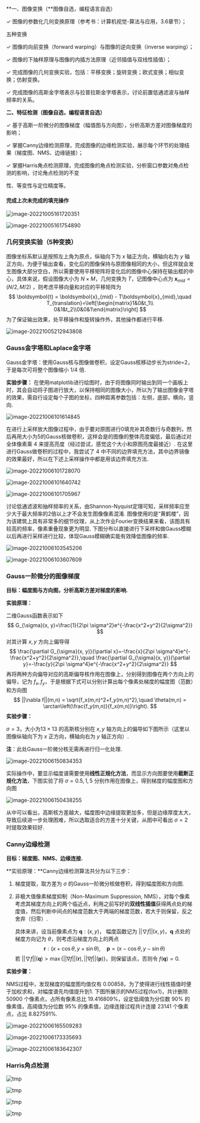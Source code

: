 **⼀、图像变换（**图像⾃选，编程语⾔⾃选）

✓ 图像的参数化⼏何变换原理（参考书：计算机视觉-算法与应⽤，3.6章节）；

五种变换

✓ 图像的向前变换（forward warping）与图像的逆向变换（inverse warping）；

✓ 图像的下抽样原理与图像的内插⽅法原理（近邻插值与双线性插值）；

✓ 完成图像的⼏何变换实验，包括：平移变换；旋转变换；欧式变换；相似变换；仿射变换。

✓ 完成图像的⾼斯⾦字塔表示与拉普拉斯⾦字塔表示，讨论前置低通滤波与抽样频率的关系。

**⼆、特征检测（**图像⾃选，编程语⾔⾃选**）** 

✓ 基于⾼斯⼀阶微分的图像梯度（幅值图与⽅向图），分析⾼斯⽅差对图像梯度的影响；

✓ 掌握Canny边缘检测原理，完成图像的边缘检测实验，展示每个环节的处理结果（梯度图、NMS、边缘链接）；

✓ 掌握Harris⻆点检测原理，完成图像的⻆点检测实验，分析窗⼝参数对⻆点检测的影响，讨论⻆点检测的不变

性、等变性与定位精度等。

#### 完成上次未完成的填充操作

![image-20221005161720351](./CVPR2_note.figure/填充操作1.png)

![image-20221005161754890](./CVPR2_note.figure/填充操作2.png)

### 几何变换实验（5种变换）

图像坐标系默认是按照左上角为原点，纵轴向下为 $x$ 轴正方向，横轴向右为 $y$ 轴正方向，为便于输出查看，变化后的图像保持与原图像相同的大小，但这样就会发生图像大部分空白，所以需要使用平移矩阵将变化后的图像中心保持在输出框的中心，具体来说，假设图像大小为 $N\times M$，几何变换为 $T$，记图像中心点为 $\boldsymbol{x}_{mid} = (N/2,M/2)$ ，则考虑平移向量和对应的平移矩阵为
$$
\boldsymbol{t} = \boldsymbol{x}_{mid} - T\boldsymbol{x}_{mid},\quad T_{translation}=\left[\begin{matrix}1&0&t_1\\ 0&1&t_2\\0&0&1\end{matrix}\right]
$$
为了保证输出效果，处平移操作和旋转操作外，其他操作都进行平移.

![image-20221005212943808](./CVPR2_note.figure/几何变换实验.png)

### Gauss金字塔和Laplace金字塔

Gauss金字塔：使用Gauss核与图像做卷积，设定Gauss核移动步长为stride=2，于是每次可将整个图像缩小 $1/4$ 倍. 

**实验步骤：** 在使用matplotlib进行绘图时，由于将图像同时输出到同一个画板上时，其会自动将子图进行放大，以保持相同的图像大小，所以为了输出图像金字塔的效果，需自行设定每个子图的坐标，四种距离参数包括：左侧，底部，横向，竖向.

![image-20221006101614845](./CVPR2_note.figure/下采样缩小结果.png)

在进行上采样放大图像过程中，由于要对原图进行0填充补其奇数行与奇数列，然后再用大小为5的Gauss核做卷积，这样会是的图像的整体亮度偏低，最后通过对全体像素乘 $4$ 来提高亮度（经过尝试，感觉这个大小和原图亮度最接近）. 在这里进行Gauss做卷积的过程中，我尝试了 $4$ 中不同的边界填充方法，其中边界镜像的效果最好，所以在下述上采样操作中都是用该边界填充方法.

![image-20221006101728070](./CVPR2_note.figure/上采用使用不同边界填充.png)

![image-20221006101640742](./CVPR2_note.figure/上采样放大结果.png)

![image-20221006101705967](./CVPR2_note.figure/Laplace金字塔.png)

讨论低通滤波和抽样频率的关系，由Shannon-Nyquist定理可知，采样频率应至少大于最大频率的2倍以上才不会发生图像像素混淆. 图像使用的是“黄鹤楼”，因为该建筑上具有非常多的细节纹理，从上次作业Fourier变换结果来看，该图具有较高的频率，像素重叠现象更为明显. 下图分布以直接进行下采样和做Gauss模糊以后再进行采样进行比较，体现Gauss模糊确实能有效降低图像的频率.

![image-20221006103545206](./CVPR2_note.figure/直接进行采样.png)

![image-20221006103607609](./CVPR2_note.figure/Gauss模糊以后进行下采样.png)

### Gauss一阶微分的图像梯度

**目标：幅度图与方向图，分析高斯方差对梯度的影响.**

**实验原理：**

二维Gauss函数表示如下
$$
G_{\sigma}(x, y)=\frac{1}{2\pi \sigma^2}e^{-\frac{x^2+y^2}{2\sigma^2}}
$$
对其计算 $x, y$ 方向上偏导得
$$
\frac{\partial G_{\sigma}(x, y)}{\partial x}=-\frac{x}{2\pi \sigma^4}e^{-\frac{x^2+y^2}{2\sigma^2}},\quad \frac{\partial G_{\sigma}(x, y)}{\partial y}=-\frac{y}{2\pi \sigma^4}e^{-\frac{x^2+y^2}{2\sigma^2}}
$$
再将两种方向偏导对应的高斯偏导核作用在图像上，分别得到图像在两个方向上的偏导，记为 $f_x, f_y$，于是根据下式可以分别计算出每个像素处梯度的幅度图（范数）和方向图
$$
||\nabla f||(m,n) = \sqrt{f_x(m,n)^2+f_y(m,n)^2},\quad \theta(m,n) = \arctan\left(\frac{f_y(m,n)}{f_x(m,n)}\right).
$$
**实验步骤：**

$\sigma = 3$，大小为$13\times 13$ 的高斯核分别在 $x,y$ 轴方向上的偏导如下图所示（这里以图像纵轴向下为 $x$ 正方向，横轴向右为 $y$ 轴正方向）.

**注**：此处Gauss一阶微分核无需再进行归一化处理.

![image-20221006150834353](./CVPR2_note.figure/两种Gauss一阶微分核.png)

实际操作中，要显示幅度谱需要使用**线性正规化方法**，而显示方向图要使用**截断正规化方法**，下图实验了将 $\sigma=0.5, 1, 5$ 分别作用在图像上，得到梯度的幅度图和方向图

![image-20221006150438255](./CVPR2_note.figure/梯度的幅度图和方向图.png)

从中可以看出，高斯核方差越大，幅度图中边缘提取更加多，但是边缘厚度太大，导致后续进一步处理困难，所以选取适合的方差十分关键，从图中可看出 $\sigma=2$ 时提取效果较好.

### Canny边缘检测

**目标：梯度图、NMS、边缘连接.**

**实验原理：**Canny边缘检测算法共分为以下三步：

1. 梯度提取，取方差为 $\sigma$ 的Gauss一阶微分核做卷积，得到幅度图和方向图. 

2. 非极大值像素梯度抑制（Non-Maximum Suppression, NMS），对每个像素考虑其梯度方向上的两个临近点，利用之前写好的**双线性插值**获得两点处的梯度值，然后判断中间点的梯度范数大于两端的梯度范数，若大于则保留，反之舍弃（归零）.

   具体来讲，设当前像素点为 $\boldsymbol{q}: (x, y)$， 幅度函数记为 $||\nabla f||(x, y)$，$\boldsymbol{q}$ 点处的梯度方向记为 $\theta$，则考虑沿梯度方向上的两点
   $$
   \boldsymbol{r}:(x+\cos \theta, y+\sin\theta),\quad
   \boldsymbol{p}=(x-\cos\theta, y-\sin\theta)
   $$
   若 $||\nabla f||(\boldsymbol{q}) > \max\{||\nabla f||(\boldsymbol{r}),||\nabla f||(\boldsymbol{p})\}$，则保留该点，否则令 $f(\boldsymbol{q}) = 0$.

**实验步骤：**

NMS过程中，发现梯度的幅度图均值仅有 $0.00858$，为了使得进行线性插值时便于加权求和，对幅度谱先均值提升到1. 下图所展示的NMS过程(fox1)，共计删除 $50900$ 个像素点，占所有像素总比 $19.416809\%$，设定低阈值为分位数 $90\%$ 的像素值，高阈值为分位数 $95\%$ 的像素值，边缘连接过程共计连接 $23141$ 个像素点，占比 $8.827591\%$.

![image-20221006165509283](./CVPR2_note.figure/Canny边缘检测.png)

![image-20221006173335693](./CVPR2_note.figure/Canny边缘检测1.png)

![image-20221006183642307](./CVPR2_note.figure/Canny边缘检测2.png)

### Harris角点检测

![tmp](./CVPR2_note.figure/角点检测1.png)

![tmp](./CVPR2_note.figure/角点检测2.png)

![tmp](./CVPR2_note.figure/角点检测31.png)

![tmp](./CVPR2_note.figure/角点检测32.png)
